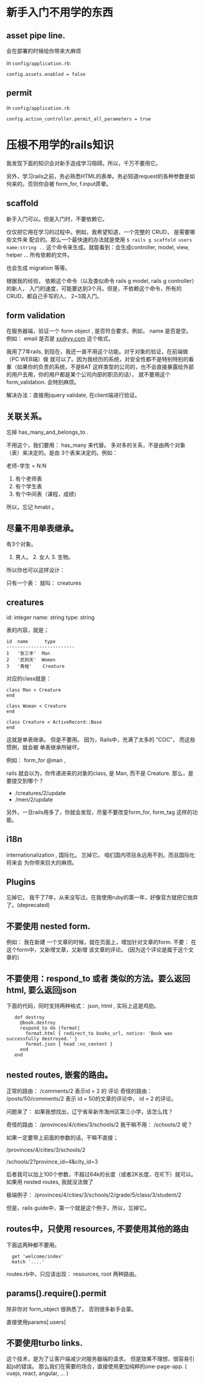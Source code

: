 # 新手入门不用学的东西

##  asset pipe line.

会在部署的时候给你带来大麻烦

in `config/application.rb`:


```
config.assets.enabled = false
```

## permit

in `config/application.rb`
```
config.action_controller.permit_all_parameters = true
```


# 压根不用学的rails知识

我发现下面的知识会对新手造成学习阻碍。所以，千万不要用它。

另外，学习rails之前，务必熟悉HTML的表单。务必知道request的各种参数是如何来的。否则你会被 form_for, f.input弄晕。

## scaffold

新手入门可以。但是入门时，不要依赖它。

仅仅把它用在学习的过程中。例如，我希望知道，一个完整的 CRUD， 是需要哪些文件来
配合的。那么一个最快速的办法就是使用 `$ rails g scaffold users  name:string ..`
这个命令来生成。就能看到：会生成controller, model, view, helper ... 所有依赖的文件。

也会生成 migration 等等。

根据我的经验， 依赖这个命令（以及类似命令 rails g model, rails g controller）的新人，
入门的速度，可能要达到3个月。但是，不依赖这个命令，所有的CRUD，都自己手写的人，
2~3周入门。

## form validation

在服务器端，验证一个 form object , 是否符合要求。例如， name  是否是空。 例如： email
是否是 xx@yy.com 这个格式。

我用了7年rails, 到现在，我还一直不用这个功能。对于对象的验证，在前端做（PC WEB端）做
就可以了。因为我经历的系统，对安全性都不是特别特别的看重（如果你的负责的系统，不是BAT
这样类型的公司的，也不会直接暴露给外部的用户去用，你的用户都是某个公司内部的职员的话），
就不要用这个 form_validation. 会特别麻烦。

解决办法：直接用jquery validate, 在client端进行验证。


## 关联关系。

忘掉 has_many_and_belongs_to .

不用这个，我们要用： has_many 来代替。
多对多的关系，不是由两个对象（表）来决定的。是由 3个表来决定的。例如：

老师-学生 = N:N

1. 有个老师表
2. 有个学生表
3. 有个中间表（课程，成绩）

所以，忘记 hmabt 。

## 尽量不用单表继承。

有3个对象。

1. 男人。  2. 女人   3. 生物。

所以你也可以这样设计：

只有一个表： 就叫：  creatures

creatures
-------
id: integer
name: string
type: string

表的内容，就是；

```
id  name      type
-------------------------
1   '张三丰'  Man
2   '武则天'  Women
3   '青蛙'    Creature
```

对应的class就是：

```
class Man < Creature
end

class Woman < Creature
end

class Creature < ActiveRecord::Base
end
```

这就是单表继承。 但是不要用。 因为，Rails中，充满了太多的 “COC”， 而这些惯例，就会被
单表继承所破坏。

例如：  form_for @man ,

rails 就会以为，你传递进来的对象的class, 是 Man, 而不是 Creature. 那么，是要提交到哪个？

- /creatures/2/update
- /men/2/update

另外，一旦rails用多了，你就会发现，尽量不要改变form_for, form_tag  这样的功能。

## i18n

internationalization  ,  国际化。 忘掉它。 咱们国内项目永远用不到。而且国际化将来会
为你带来巨大的麻烦。

## Plugins

忘掉它。 我干了7年，从来没写过。在我使用ruby的第一年，好像官方就把它抛弃了。(deprecated)



## 不要使用 nested form.

例如：  我在新建 一个文章的时候，就在页面上，增加针对文章的form.
不要：  在这个form中，又新增文章，又新增 该文章的评论。 (因为这个评论是属于这个文章的）



## 不要使用：respond_to 或者 类似的方法。要么返回html, 要么返回json

下面的代码，同时支持两种格式： json, html , 实际上这是鸡肋。
```
   def destroy
     @book.destroy
     respond_to do |format|
       format.html { redirect_to books_url, notice: 'Book was successfully destroyed.' }
       format.json { head :no_content }
     end
   end
```

## nested routes,  嵌套的路由。

正常的路由：  /comments/2  表示id = 2 的 评论
奇怪的路由：  /posts/50/comments/2    表示 id = 50的文章的评论中， id = 2 的评论。

问题来了：  如果我想找出，辽宁省阜新市海州区第三小学，该怎么找？

奇怪的路由：  /provinces/4/cities/3/schools/2
我干嘛不用：  /schools/2  呢？

如果一定要带上前面的参数的话，干嘛不直接；

/provinces/4/cities/3/schools/2

/schools/2?province_id=4&city_id=3

后者我可以加上100个参数，不超过64k的长度（或者2K长度，在IE下）就可以。
如果用 nested routes, 我就没法做了

极端例子： /provinces/4/cities/3/schools/2/grade/5/class/3/student/2

但是，rails guide中，第一个就是这个例子。所以，忘掉它。


## routes中，只使用 resources,  不要使用其他的路由

下面这两种都不要用。
```
  get 'welcome/index'
  match '....'
```

routes.rb中，只应该出现： resources, root 两种路由。

## params().require().permit

除非你对 form_object 很熟悉了。 否则很多新手会蒙。

直接使用params[:users]


## 不要使用turbo links.

这个技术，是为了让客户端减少对服务器端的请求。 但是效果不理想，很容易引起js的错误。
那么我们在需要的场合，直接使用更加纯粹的one-page-app. ( vuejs, react, angular,  ... )
